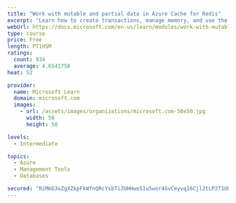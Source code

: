 ```yaml
---
title: "Work with mutable and partial data in Azure Cache for Redis"
excerpt: "Learn how to create transactions, manage memory, and use the cache-aside pattern with Azure Cache for Redis"
webUrl: https://docs.microsoft.com/en-us/learn/modules/work-with-mutable-and-partial-data-in-a-redis-cache/
type: course
price: Free
length: PT1H5M
ratings:
  count: 934
  average: 4.6541758
heat: 52

provider:
  name: Microsoft Learn
  domain: microsoft.com
  images:
    - url: /assets/images/organizations/microsoft.com-50x50.jpg
      width: 50
      height: 50

levels:
  - Intermediate

topics:
  - Azure
  - Management Tools
  - Databases

secured: "RiMmG3oZgXZkpFkWfnQRcYsbTiZUHHwoS1u5wor4GvCeyvq16Cjl2tLP2T1UURYzjtJGkg6S3+WKCC8Y/FzmlTTOh5eETEt7/IrItwFuS6KGLXbJ05kzQQb1/cOxmkRcmTUDFVYRjYTh/Rsx9eCd/GAKDUxxQrZ72oM4JE549s6ZApSs3zsQshTbr7yccgOdHIIfMmlb+W+QYPqbWLF3P6v7+khkTUiMDQ/xIwA15FvoBD9bROxU0qt9SWQbtGTtQEbJaXj8u+O3ZQgfaswv3v2pW0yMZ7j9K4sOuom2BV6CgKya8pjuU+qkapLP4+IcZDm/0GQPUItlGPejQXkCcIb+1rX1AAf5OML07DeLKmZqQGKlNtj5E9FXU2q7MSDhWyO00VcGK078QhVJSbWx140xvPcJdqLJzah6MQmdasw=;adpPGL5PS9eOAVWjwjavRA=="
---
```


